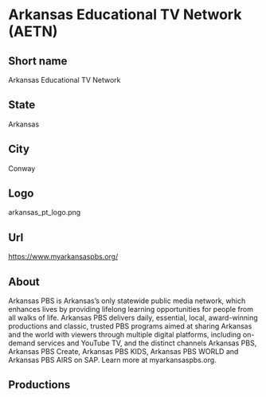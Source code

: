 # Arkansas Educational TV Network (AETN)

## Short name

Arkansas Educational TV Network

## State

Arkansas

## City

Conway

## Logo

arkansas\_pt\_logo.png

## Url

https://www.myarkansaspbs.org/

## About

Arkansas PBS is Arkansas’s only statewide public media network, which enhances lives by providing lifelong learning opportunities for people from all walks of life. Arkansas PBS delivers daily, essential, local, award-winning productions and classic, trusted PBS programs aimed at sharing Arkansas and the world with viewers through multiple digital platforms, including on-demand services and YouTube TV, and the distinct channels Arkansas PBS, Arkansas PBS Create, Arkansas PBS KIDS, Arkansas PBS WORLD and Arkansas PBS AIRS on SAP. Learn more at myarkansaspbs.org.

## Productions


